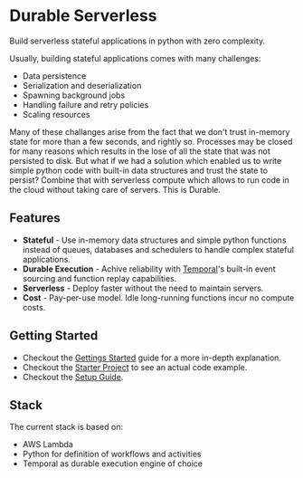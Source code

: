 # Durable Serverless
Build serverless stateful applications in python with zero complexity.

Usually, building stateful applications comes with many challenges:
- Data persistence
- Serialization and deserialization
- Spawning background jobs
- Handling failure and retry policies
- Scaling resources

Many of these challanges arise from the fact that we don't trust in-memory state for more than a few seconds, and rightly so. Processes may be closed for many reasons which results in the lose of all the state that was not persisted to disk. But what if we had a solution which enabled us to write simple python code with built-in data structures and trust the state to persist? Combine that with serverless compute which allows to run code in the cloud without taking care of servers. This is Durable.

## Features
- **Stateful** - Use in-memory data structures and simple python functions instead of queues, databases and schedulers to handle complex stateful applications.
- **Durable Execution** - Achive reliability with [Temporal](https://temporal.io/)'s built-in event sourcing and function replay capabilities.
- **Serverless** - Deploy faster without the need to maintain servers.
- **Cost** - Pay-per-use model. Idle long-running functions incur no compute costs.

## Getting Started
- Checkout the [Gettings Started](./GETTING_STARTED.md) guide for a more in-depth explanation.
- Checkout the [Starter Project](https://github.com/danzilberdan/Durable-Serverless-Starter) to see an actual code example.
- Checkout the [Setup Guide](https://github.com/danzilberdan/Durable-Serverless-Starter/blob/main/SETUP.md).

## Stack
The current stack is based on:
- AWS Lambda
- Python for definition of workflows and activities
- Temporal as durable execution engine of choice
